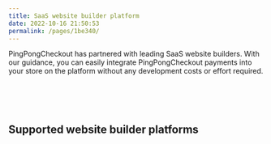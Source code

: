 ```yaml
---
title: SaaS website builder platform
date: 2022-10-16 21:50:53
permalink: /pages/1be340/
---
```


PingPongCheckout has partnered with leading SaaS website builders. With our guidance, you can easily integrate PingPongCheckout payments into your store on the platform without any development costs or effort required.

<br/>
<br/>
<br/>

## Supported website builder platforms

<br/>
<br/>
<Common-SaaSDoc></Common-SaaSDoc>